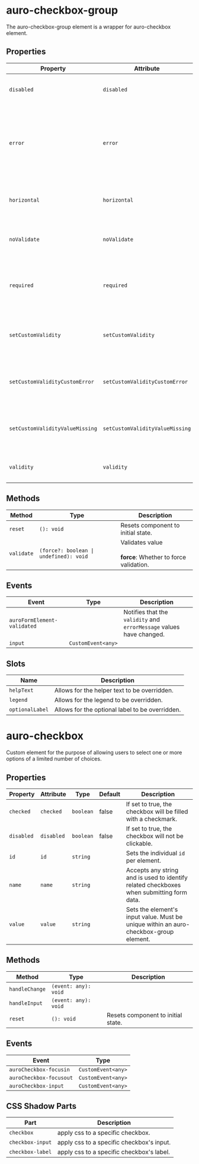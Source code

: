 # auro-checkbox-group

The auro-checkbox-group element is a wrapper for auro-checkbox element.

## Properties

| Property                        | Attribute                       | Type      | Default     | Description                                      |
|---------------------------------|---------------------------------|-----------|-------------|--------------------------------------------------|
| `disabled`                      | `disabled`                      | `boolean` | "undefined" | If set, disables the checkbox group.             |
| `error`                         | `error`                         | `string`  |             | When defined, sets persistent validity to `customError` and sets the validation message to the attribute value. |
| `horizontal`                    | `horizontal`                    | `boolean` | false       | If set, checkboxes will be aligned horizontally. |
| `noValidate`                    | `noValidate`                    | `boolean` |             | If set, disables auto-validation on blur.        |
| `required`                      | `required`                      | `boolean` | false       | Populates the `required` attribute on the element. Used for client-side validation. |
| `setCustomValidity`             | `setCustomValidity`             | `string`  |             | Sets a custom help text message to display for all validityStates. |
| `setCustomValidityCustomError`  | `setCustomValidityCustomError`  | `string`  |             | Custom help text message to display when validity = `customError`. |
| `setCustomValidityValueMissing` | `setCustomValidityValueMissing` | `string`  |             | Custom help text message to display when validity = `valueMissing`. |
| `validity`                      | `validity`                      | `string`  | "undefined" | Specifies the `validityState` this element is in. |

## Methods

| Method     | Type                                   | Description                                      |
|------------|----------------------------------------|--------------------------------------------------|
| `reset`    | `(): void`                             | Resets component to initial state.               |
| `validate` | `(force?: boolean \| undefined): void` | Validates value<br /><br />**force**: Whether to force validation. |

## Events

| Event                       | Type               | Description                                      |
|-----------------------------|--------------------|--------------------------------------------------|
| `auroFormElement-validated` |                    | Notifies that the `validity` and `errorMessage` values have changed. |
| `input`                     | `CustomEvent<any>` |                                                  |

## Slots

| Name            | Description                                     |
|-----------------|-------------------------------------------------|
| `helpText`      | Allows for the helper text to be overridden.    |
| `legend`        | Allows for the legend to be overridden.         |
| `optionalLabel` | Allows for the optional label to be overridden. |


# auro-checkbox

Custom element for the purpose of allowing users to select one or more options of a limited number of choices.

## Properties

| Property   | Attribute  | Type      | Default | Description                                      |
|------------|------------|-----------|---------|--------------------------------------------------|
| `checked`  | `checked`  | `boolean` | false   | If set to true, the checkbox will be filled with a checkmark. |
| `disabled` | `disabled` | `boolean` | false   | If set to true, the checkbox will not be clickable. |
| `id`       | `id`       | `string`  |         | Sets the individual `id` per element.            |
| `name`     | `name`     | `string`  |         | Accepts any string and is used to identify related checkboxes when submitting form data. |
| `value`    | `value`    | `string`  |         | Sets the element's input value. Must be unique within an auro-checkbox-group element. |

## Methods

| Method         | Type                 | Description                        |
|----------------|----------------------|------------------------------------|
| `handleChange` | `(event: any): void` |                                    |
| `handleInput`  | `(event: any): void` |                                    |
| `reset`        | `(): void`           | Resets component to initial state. |

## Events

| Event                   | Type               |
|-------------------------|--------------------|
| `auroCheckbox-focusin`  | `CustomEvent<any>` |
| `auroCheckbox-focusout` | `CustomEvent<any>` |
| `auroCheckbox-input`    | `CustomEvent<any>` |

## CSS Shadow Parts

| Part             | Description                               |
|------------------|-------------------------------------------|
| `checkbox`       | apply css to a specific checkbox.         |
| `checkbox-input` | apply css to a specific checkbox's input. |
| `checkbox-label` | apply css to a specific checkbox's label. |
